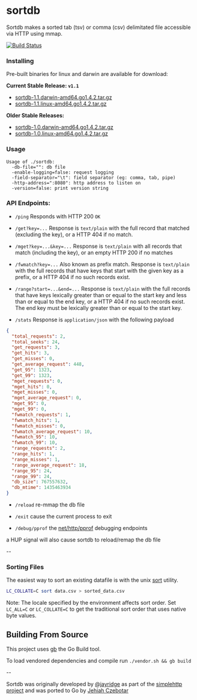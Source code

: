sortdb
======

Sortdb makes a sorted tab (tsv) or comma (csv) delimitated file accessible via HTTP using mmap.

[![Build Status](https://secure.travis-ci.org/jehiah/sortdb.svg?branch=master)](http://travis-ci.org/jehiah/sortdb)

### Installing

Pre-built binaries for linux and darwin are available for download:

**Current Stable Release: `v1.1`**

* [sortdb-1.1.darwin-amd64.go1.4.2.tar.gz](https://github.com/jehiah/sortdb/releases/download/v1.1/sortdb-1.1.darwin-amd64.go1.4.2.tar.gz)
* [sortdb-1.1.linux-amd64.go1.4.2.tar.gz](https://github.com/jehiah/sortdb/releases/download/v1.1/sortdb-1.1.linux-amd64.go1.4.2.tar.gz)

**Older Stable Releases:**

* [sortdb-1.0.darwin-amd64.go1.4.2.tar.gz](https://github.com/jehiah/sortdb/releases/download/v1.0/sortdb-1.0.darwin-amd64.go1.4.2.tar.gz)
* [sortdb-1.0.linux-amd64.go1.4.2.tar.gz](https://github.com/jehiah/sortdb/releases/download/v1.0/sortdb-1.0.linux-amd64.go1.4.2.tar.gz)


### Usage

    Usage of ./sortdb:
      -db-file="": db file
      -enable-logging=false: request logging
      -field-separator="\t": field separator (eg: comma, tab, pipe)
      -http-address=":8080": http address to listen on
      -version=false: print version string

### API Endpoints:

 * `/ping`  Responds with HTTP 200 `OK`

 * `/get?key=...` Response is `text/plain` with the full record that matched
   (excluding the key), or a HTTP 404 if no match.
    
 * `/mget?key=...&key=...` Response is `text/plain` with all records that match
   (including the key), or an empty HTTP 200 if no matches

 * `/fwmatch?key=...` Also known as prefix match. Response is `text/plain` with
   the full records that have keys that start with the given key as a prefix,
   or a HTTP 404 if no such records exist.

 * `/range?start=...&end=...` Response is `text/plain` with the full records
   that have keys lexically greater than or equal to the start key and less
   than or equal to the end key, or a HTTP 404 if no such records exist. The end key
   must be lexically greater than or equal to the start key.

 * `/stats` Response is `application/json` with the following payload

```json
{
  "total_requests": 2,
  "total_seeks": 24,
  "get_requests": 3,
  "get_hits": 3,
  "get_misses": 0,
  "get_average_request": 448,
  "get_95": 1323,
  "get_99": 1323,
  "mget_requests": 0,
  "mget_hits": 0,
  "mget_misses": 0,
  "mget_average_request": 0,
  "mget_95": 0,
  "mget_99": 0,
  "fwmatch_requests": 1,
  "fwmatch_hits": 1,
  "fwmatch_misses": 0,
  "fwmatch_average_request": 10,
  "fwmatch_95": 10,
  "fwmatch_99": 10,
  "range_requests": 2,
  "range_hits": 1,
  "range_misses": 1,
  "range_average_request": 18,
  "range_95": 24,
  "range_99": 24,
  "db_size": 767557632,
  "db_mtime": 1435463934
}
```
 
 * `/reload` re-mmap the db file
 
 * `/exit` cause the current process to exit
 
 * `/debug/pprof` the [net/http/pprof](http://golang.org/pkg/net/http/pprof/) debugging endpoints

a HUP signal will also cause sortdb to reload/remap the db file

--

###  Sorting Files

The easiest way to sort an existing datafile is with the unix [sort](http://unixhelp.ed.ac.uk/CGI/man-cgi?sort) utility.

```bash
LC_COLLATE=C sort data.csv > sorted_data.csv
```

Note: The locale specified by the environment affects sort order. Set `LC_ALL=C` or `LC_COLLATE=C` to get the traditional sort order that uses native byte values.

## Building From Source

This project uses [gb](https://getgb.io/) the Go Build tool. 

To load vendored dependencies and compile run `./vendor.sh && gb build`

--

Sortdb was originally developed by [@jayridge](https://github.com/jayridge) as part of the [simplehttp project](https://github.com/bitly/simplehttp/tree/master/sortdb) and was ported to Go by [Jehiah Czebotar](https://jehiah.cz/)
